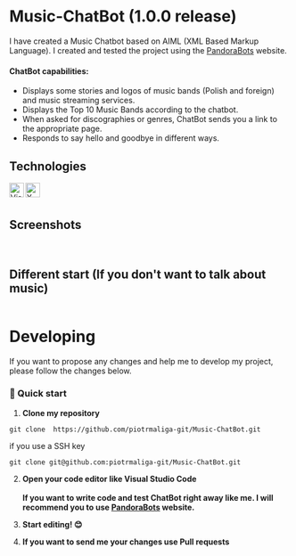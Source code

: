 # Music-ChatBot (1.0.0 release)

I have created a Music Chatbot based on AIML (XML Based Markup Language). I created and tested the project using the <a href="https://home.pandorabots.com/home.html">PandoraBots</a> website.

#### ChatBot capabilities:

- Displays some stories and logos of music bands (Polish and foreign) and music streaming services.
- Displays the Top 10 Music Bands according to the chatbot.
- When asked for discographies or genres, ChatBot sends you a link to the appropriate page.
- Responds to say hello and goodbye in different ways.

## Technologies

<img align="left" alt="Visual Studio Code" width="26px" src="https://img.icons8.com/color/48/000000/visual-studio-code-2019.png" />

<img align="left" alt="XML" width="26px" src="https://cdn-icons-png.flaticon.com/512/337/337959.png" />

<br/>
<br/>

## Screenshots

<img src="https://github.com/piotrmaliga-git/Music-ChatBot/blob/main/screenshots/1.png" alt="">

<img src="https://github.com/piotrmaliga-git/Music-ChatBot/blob/main/screenshots/2.png" alt="">

<img src="https://github.com/piotrmaliga-git/Music-ChatBot/blob/main/screenshots/3.png" alt="">

<img src="https://github.com/piotrmaliga-git/Music-ChatBot/blob/main/screenshots/4.png" alt="">

<img src="https://github.com/piotrmaliga-git/Music-ChatBot/blob/main/screenshots/4.1.png" alt="">

<img src="https://github.com/piotrmaliga-git/Music-ChatBot/blob/main/screenshots/4.2.png" alt="">

<img src="https://github.com/piotrmaliga-git/Music-ChatBot/blob/main/screenshots/5.png" alt="">

<img src="https://github.com/piotrmaliga-git/Music-ChatBot/blob/main/screenshots/6.png" alt="">

<img src="https://github.com/piotrmaliga-git/Music-ChatBot/blob/main/screenshots/7.png" alt="">

<img src="https://github.com/piotrmaliga-git/Music-ChatBot/blob/main/screenshots/8.png" alt="">

<img src="https://github.com/piotrmaliga-git/Music-ChatBot/blob/main/screenshots/9.png" alt="">

<img src="https://github.com/piotrmaliga-git/Music-ChatBot/blob/main/screenshots/10.png" alt="">

<br/>

## Different start (If you don't want to talk about music)

<img src="https://github.com/piotrmaliga-git/Music-ChatBot/blob/main/screenshots/1ds.png" alt="">

# Developing

If you want to propose any changes and help me to develop my project, please follow the changes below.

### 🚀 Quick start

1.  **Clone my repository**

```
git clone  https://github.com/piotrmaliga-git/Music-ChatBot.git
```

if you use a SSH key

```
git clone git@github.com:piotrmaliga-git/Music-ChatBot.git
```

2. **Open your code editor like Visual Studio Code**
   <br/>
   <br/>
   **If you want to write code and test ChatBot right away like me. I will recommend you to use <a href="https://home.pandorabots.com/home.html">PandoraBots</a> website.**

3. **Start editing! 😊**

4. **If you want to send me your changes use Pull requests**
